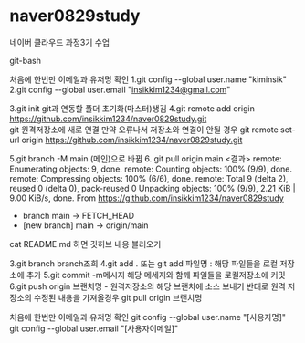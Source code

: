 # naver0829study
네이버 클라우드 과정3기 수업


git-bash

처음에 한번만 이메일과 유저명 확인
1.git config --global user.name "kiminsik"
2.git config --global user.email "insikkim1234@gmail.com"

3.git init     git과 연동할 폴더 초기화(마스터)생김
4.git remote add origin https://github.com/insikkim1234/naver0829study.git      
  git 원격저장소에 새로 연결
  만약 오류나서 저장소와 연결이 안될 경우
  git remote set-url origin  https://github.com/insikkim1234/naver0829study.git

5.git branch -M main
 (메인)으로 바뀜
6. git pull origin main
<결과>
  remote: Enumerating objects: 9, done.
  remote: Counting objects: 100% (9/9), done.
  remote: Compressing objects: 100% (6/6), done.
  remote: Total 9 (delta 2), reused 0 (delta 0), pack-reused 0
  Unpacking objects: 100% (9/9), 2.21 KiB | 9.00 KiB/s, done.
  From https://github.com/insikkim1234/naver0829study
   * branch            main       -> FETCH_HEAD
   * [new branch]      main       -> origin/main

cat README.md
 하면 깃허브 내용 블러오기


 
 
3.git branch    branch조회
4.git add . 또는 git add 파일명 : 해당 파일들을 로컬 저장소에 추가
5.git commit -m메시지 해당 메세지와 함께 파일들을 로컬저장소에 커밋
6.git push origin 브랜치명 - 원격저장소의 해당 브랜치에 소스 보내기
  반대로 원격 저장소의 수정된 내용을 가져올경우
    git pull origin 브랜치명

처음에 한번만 이메일과 유저명 확인
git config --global user.name "[사용자명]"
git config --global user.email "[사용자이메일]"
